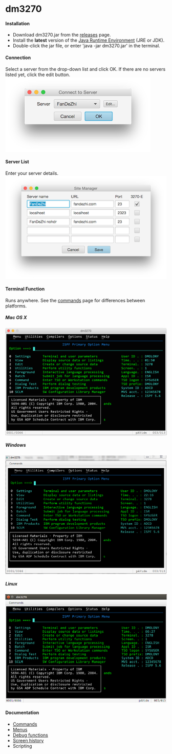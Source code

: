# dm3270
#### Installation
* Download dm3270.jar from the [releases](https://github.com/dmolony/dm3270/releases) page.
* Install the **latest** version of the [Java Runtime Environment](http://www.oracle.com/technetwork/java/javase/downloads/index.html) (JRE or JDK).
* Double-click the jar file, or enter 'java -jar dm3270.jar' in the terminal.

#### Connection
Select a server from the drop-down list and click OK. If there are no servers listed yet, click the edit button.  
![Default Connection](resources/connect1.png?raw=true "default connection")
#### Server List
Enter your server details.  
![Sites](resources/sitelist.png?raw=true "site list")
#### Terminal Function
Runs anywhere. See the [commands](resources/commands.md) page for differences between platforms.
##### Mac OS X
![Terminal screen](resources/osxterminal.png?raw=true "OSX")
##### Windows
![Terminal screen](resources/winterminal.png?raw=true "Windows")
##### Linux
![Terminal screen](resources/linuxterminal.png?raw=true "Ubuntu")
#### Documentation
* [Commands](resources/commands.md)
* [Menus](resources/menus.md)
* [Debug functions](resources/functions.md)
* [Screen history](resources/history.md)
* Scripting
